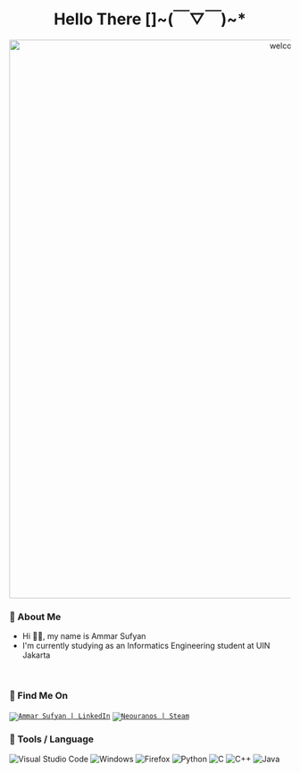 <h1 align="center">
Hello There []~(￣▽￣)~*
</h1>

<div align="center">
    <img align="center"  src="https://media.tenor.com/7XGED-yj1TwAAAAC/chonker-cat.gif" width="1000px" alt="welcome-gif">
</div>

### 💬 About Me

- Hi 👋🏻, my name is Ammar Sufyan
- I'm currently studying as an Informatics Engineering student at UIN Jakarta
<br />

### 📡 Find Me On

<a href="https://www.linkedin.com/in/ammarsufyan/"><code><img alt="Ammar Sufyan | LinkedIn" 
    src="https://img.shields.io/badge/linkedin-%230077B5.svg?style=flat-square&logo=linkedin&logoColor=white" /></code></a>
<a href="https://steamcommunity.com/id/ammarsufyan/"><code><img alt="Neouranos | Steam" 
    src="https://img.shields.io/badge/steam-%23000000.svg?style=flat-square&logo=steam&logoColor=white" /></code></a>

### 🔧 Tools / Language

![Visual Studio Code](https://img.shields.io/badge/Visual%20Studio%20Code-0078d7.svg?style=flat-square&logo=visual-studio-code&logoColor=white)
![Windows](https://img.shields.io/badge/Windows-0078D6?style=flat-square&logo=windows&logoColor=white)
![Firefox](https://img.shields.io/badge/Firefox-FF7139?style=flat-square&logo=Firefox-Browser&logoColor=white)
![Python](https://img.shields.io/badge/python-3670A0?style=flat-square&logo=python&logoColor=ffdd54)
![C](https://img.shields.io/badge/c-%2300599C.svg?style=flat-square&logo=c&logoColor=white)
![C++](https://img.shields.io/badge/c++-%2300599C.svg?style=flat-square&logo=c%2B%2B&logoColor=white)
![Java](https://img.shields.io/badge/java-%23ED8B00.svg?style=flat-square&logo=java&logoColor=white)

<br />
